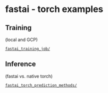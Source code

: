 # fastai - torch examples

## Training 
(local and GCP)

[`fastai_training_job/`](https://github.com/OmaymaS/fastai_torch_models/tree/main/fastai_training_job)

## Inference 
(fastai vs. native torch)

[`fastai_torch_prediction_methods/`](https://github.com/OmaymaS/fastai_torch_models/tree/main/fastai_torch_prediction_methods)